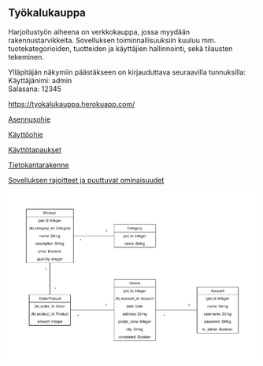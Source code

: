 ## Työkalukauppa

Harjoitustyön aiheena on verkkokauppa, jossa myydään rakennustarvikkeita. Sovelluksen toiminnallisuuksiin kuuluu mm. tuotekategorioiden, tuotteiden ja käyttäjien hallinnointi, sekä tilausten tekeminen.

Ylläpitäjän näkymiin päästäkseen on kirjauduttava seuraavilla tunnuksilla: <br>
Käyttäjänimi: admin <br>
Salasana: 12345

<https://tyokalukauppa.herokuapp.com/>

[Asennusohje](documentation/Asennusohje.md)

[Käyttöohje](documentation/Käyttöohje.md)

[Käyttötapaukset](documentation/Käyttötapaukset.md)

[Tietokantarakenne](documentation/Tietokantarakenne.md)

[Sovelluksen rajoitteet ja puuttuvat ominaisuudet](documentation/Rajoitteet%20ja%20puuttuvat%20ominaisuudet.md)

![](documentation/Tietokantakaavio.png)
